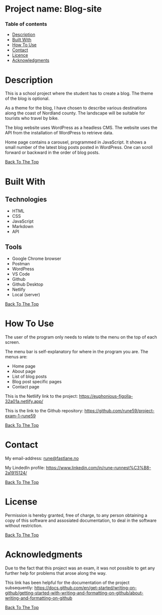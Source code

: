 # Project name: Blog-site


### Table of contents

- [Description](#description)
- [Built With](#built-with)
- [How To Use](#how-to-use)
- [Contact](#contact)
- [Licence](#license)
- [Acknowledgments](#acknowledgments)

# Description
This is a school project where the student has to create a blog. The theme of the blog is optional.

As a theme for the blog, I have chosen to describe various destinations along the coast of Nordland county. The landscape will be suitable for tourists who travel by bike.

The blog website uses WordPress as a headless CMS. The website uses the API from the installation of WordPress to retrieve data.

Home page contains a carousel, programmed in JavaScript. It shows a small number of the latest blog posts posted in WordPress. One can scroll forward or backward in the order of blog posts.




[Back To The Top](#project-name)

# Built With

## Technologies
- HTML
- CSS
- JavaScript
- Markdown
- API

## Tools
- Google Chrome browser
- Postman
- WordPress
- VS Code
- Github
- Github Desktop
- Netlify
- Local (server)

[Back To The Top](#project-name)

# How To Use

The user of the program only needs to relate to the menu on the top of each screen. 

The menu bar is self-explanatory for where in the program you are. The menus are:
- Home page
- About page
- List of blog posts
- Blog post specific pages
- Contact page

This is the Netliify link to the project: 
https://euphonious-figolla-32a01a.netlify.app/

This is the link to the Github repository: 
https://github.com/rune59/project-exam-1-rune59




[Back To The Top](#project-name)

# Contact
My email-address: rune@fastlane.no

My LindedIn profile: https://www.linkedin.com/in/rune-runnest%C3%B8-2a1915124/

[Back To The Top](#project-name)

# License
Permission is hereby granted, free of charge, to any person obtaining a copy of this software and assosiated documentation, to deal in the software without restriction. 

[Back To The Top](#project-name)

# Acknowledgments
Due to the fact that this project was an exam, it was not possible to get any further help for problems that arose along the way.

This link has been helpful for the documentation of the project subsequently:
 https://docs.github.com/en/get-started/writing-on-github/getting-started-with-writing-and-formatting-on-github/about-writing-and-formatting-on-github



[Back To The Top](#project-name)
